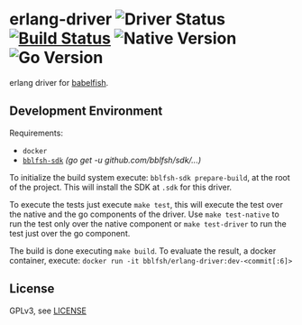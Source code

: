 # erlang-driver  ![Driver Status](https://img.shields.io/badge/status-planning-e08dd1.svg) [![Build Status](https://travis-ci.org/bblfsh/erlang-driver.svg?branch=master)](https://travis-ci.org/bblfsh/erlang-driver) ![Native Version](https://img.shields.io/badge/erlang%20version-OTP--18-aa93ea.svg) ![Go Version](https://img.shields.io/badge/go%20version-1.8-63afbf.svg)

erlang driver for [babelfish](https://github.com/bblfsh/server).


Development Environment
-----------------------

Requirements:
- `docker`
- [`bblfsh-sdk`](https://github.com/bblfsh/sdk) _(go get -u github.com/bblfsh/sdk/...)_

To initialize the build system execute: `bblfsh-sdk prepare-build`, at the root of the project. This will install the SDK at `.sdk` for this driver.

To execute the tests just execute `make test`, this will execute the test over the native and the go components of the driver. Use `make test-native` to run the test only over the native component or `make test-driver` to run the test just over the go component.

The build is done executing `make build`. To evaluate the result, a docker container, execute:
`docker run -it bblfsh/erlang-driver:dev-<commit[:6]>`


License
-------

GPLv3, see [LICENSE](LICENSE)



